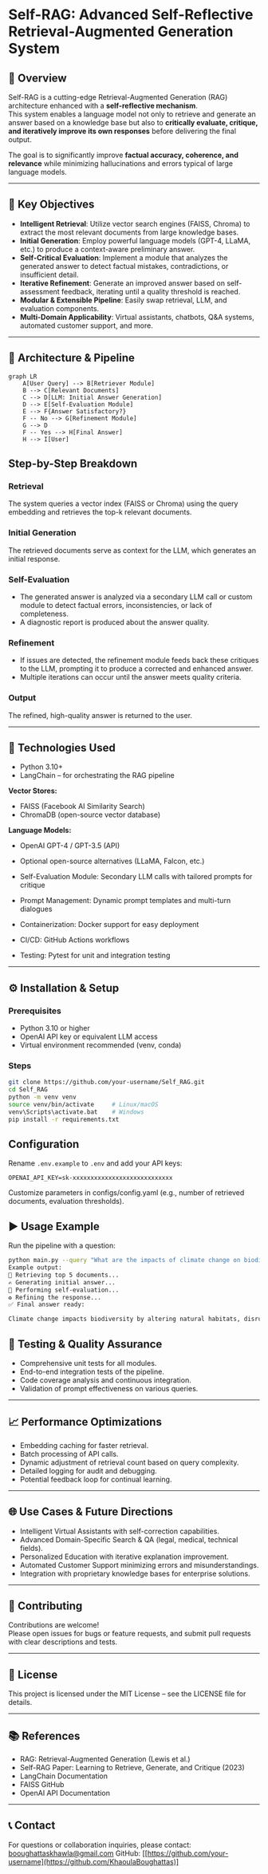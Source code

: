 # Self-RAG: Advanced Self-Reflective Retrieval-Augmented Generation System

## 🚀 Overview

Self-RAG is a cutting-edge Retrieval-Augmented Generation (RAG) architecture enhanced with a **self-reflective mechanism**.  
This system enables a language model not only to retrieve and generate an answer based on a knowledge base but also to **critically evaluate, critique, and iteratively improve its own responses** before delivering the final output.

The goal is to significantly improve **factual accuracy, coherence, and relevance** while minimizing hallucinations and errors typical of large language models.

---

## 🎯 Key Objectives

- **Intelligent Retrieval**: Utilize vector search engines (FAISS, Chroma) to extract the most relevant documents from large knowledge bases.
- **Initial Generation**: Employ powerful language models (GPT-4, LLaMA, etc.) to produce a context-aware preliminary answer.
- **Self-Critical Evaluation**: Implement a module that analyzes the generated answer to detect factual mistakes, contradictions, or insufficient detail.
- **Iterative Refinement**: Generate an improved answer based on self-assessment feedback, iterating until a quality threshold is reached.
- **Modular & Extensible Pipeline**: Easily swap retrieval, LLM, and evaluation components.
- **Multi-Domain Applicability**: Virtual assistants, chatbots, Q&A systems, automated customer support, and more.

---

## 🧩 Architecture & Pipeline

```mermaid
graph LR
    A[User Query] --> B[Retriever Module]
    B --> C[Relevant Documents]
    C --> D[LLM: Initial Answer Generation]
    D --> E[Self-Evaluation Module]
    E --> F{Answer Satisfactory?}
    F -- No --> G[Refinement Module]
    G --> D
    F -- Yes --> H[Final Answer]
    H --> I[User]
```
## Step-by-Step Breakdown

### Retrieval  
The system queries a vector index (FAISS or Chroma) using the query embedding and retrieves the top-k relevant documents.

### Initial Generation  
The retrieved documents serve as context for the LLM, which generates an initial response.

### Self-Evaluation  
- The generated answer is analyzed via a secondary LLM call or custom module to detect factual errors, inconsistencies, or lack of completeness.  
- A diagnostic report is produced about the answer quality.

### Refinement  
- If issues are detected, the refinement module feeds back these critiques to the LLM, prompting it to produce a corrected and enhanced answer.  
- Multiple iterations can occur until the answer meets quality criteria.

### Output  
The refined, high-quality answer is returned to the user.

---

## 🔧 Technologies Used

- Python 3.10+  
- LangChain – for orchestrating the RAG pipeline  

**Vector Stores:**  
- FAISS (Facebook AI Similarity Search)  
- ChromaDB (open-source vector database)  

**Language Models:**  
- OpenAI GPT-4 / GPT-3.5 (API)  
- Optional open-source alternatives (LLaMA, Falcon, etc.)  

- Self-Evaluation Module: Secondary LLM calls with tailored prompts for critique  
- Prompt Management: Dynamic prompt templates and multi-turn dialogues  
- Containerization: Docker support for easy deployment  
- CI/CD: GitHub Actions workflows  
- Testing: Pytest for unit and integration testing  

---

## ⚙️ Installation & Setup

### Prerequisites

- Python 3.10 or higher  
- OpenAI API key or equivalent LLM access  
- Virtual environment recommended (venv, conda)

### Steps

```bash
git clone https://github.com/your-username/Self_RAG.git
cd Self_RAG
python -m venv venv
source venv/bin/activate     # Linux/macOS
venv\Scripts\activate.bat    # Windows
pip install -r requirements.txt
```
## Configuration

Rename `.env.example` to `.env` and add your API keys:

```env
OPENAI_API_KEY=sk-xxxxxxxxxxxxxxxxxxxxxxxxxxxx

```
Customize parameters in configs/config.yaml (e.g., number of retrieved documents, evaluation thresholds).

## ▶️ Usage Example
Run the pipeline with a question:

```bash
python main.py --query "What are the impacts of climate change on biodiversity?"
Example output:
🔎 Retrieving top 5 documents...
✍️ Generating initial answer...
🧐 Performing self-evaluation...
♻️ Refining the response...
✅ Final answer ready:

Climate change impacts biodiversity by altering natural habitats, disrupting migratory patterns, and increasing species extinction risks...
```

## 🧪 Testing & Quality Assurance

- Comprehensive unit tests for all modules.  
- End-to-end integration tests of the pipeline.  
- Code coverage analysis and continuous integration.  
- Validation of prompt effectiveness on various queries.

---

## 📈 Performance Optimizations

- Embedding caching for faster retrieval.  
- Batch processing of API calls.  
- Dynamic adjustment of retrieval count based on query complexity.  
- Detailed logging for audit and debugging.  
- Potential feedback loop for continual learning.

---

## 🌐 Use Cases & Future Directions

- Intelligent Virtual Assistants with self-correction capabilities.  
- Advanced Domain-Specific Search & QA (legal, medical, technical fields).  
- Personalized Education with iterative explanation improvement.  
- Automated Customer Support minimizing errors and misunderstandings.  
- Integration with proprietary knowledge bases for enterprise solutions.

---

## 🤝 Contributing

Contributions are welcome!  
Please open issues for bugs or feature requests, and submit pull requests with clear descriptions and tests.

---

## 📜 License

This project is licensed under the MIT License – see the LICENSE file for details.

---

## 📚 References

- RAG: Retrieval-Augmented Generation (Lewis et al.)  
- Self-RAG Paper: Learning to Retrieve, Generate, and Critique (2023)  
- LangChain Documentation  
- FAISS GitHub  
- OpenAI API Documentation  

---

## 📞 Contact

For questions or collaboration inquiries, please contact:  
booughattaskhawla@gmail.com
GitHub: [[https://github.com/your-username](https://github.com/KhaoulaBoughattas)]




